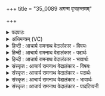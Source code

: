 +++
title = "35_0089 अगन्म वृत्रहन्तमम्"

+++
<details><summary>पदपाठः</summary>

अ꣡ग꣢꣯न्म। वृ꣣त्रह꣡न्त꣢मम्। वृ꣣त्र। ह꣡न्त꣢꣯मम्। ज्ये꣡ष्ठ꣢꣯म्। अ꣣ग्नि꣢म्। आ꣡न꣢꣯वम्। यः। स्म꣣। श्रुत꣡र्व꣢न्। आ꣣र्क्षे꣢। बृ꣣ह꣡द꣢नीकः। बृ꣣ह꣢त्। अ꣣नीकः। इध्य꣡ते꣢। ८९।
</details>

<details><summary>अधिमन्त्रम् (VC)</summary>

- अग्निः
- गोपवन आत्रेयः
- अनुष्टुप्
- गान्धारः
- आग्नेयं काण्डम्
</details>

<details><summary>हिन्दी : आचार्य रामनाथ वेदालंकार - विषयः</summary>

अगले मन्त्र में परमात्मा के गुणों का वर्णन है।
</details>

<details><summary>हिन्दी : आचार्य रामनाथ वेदालंकार - पदार्थः</summary>

पदार्थान्वयभाषाः -  हम (वृत्रहन्तमम्) पापों के अतिशय विनाशक, (ज्येष्ठम्) सर्वाधिक प्रशंसनीय और महान् (आनवम्) मनुष्यों के हितकारी (अग्निम्) तेजस्वी परमेश्वर को (अगन्म) प्राप्त हुए हैं। (यः स्म) जो (श्रुतर्वन्) प्रसिद्ध किरणरूप अश्वोंवाले ज्योतिर्मय सूर्य में तथा (आर्क्षे) तारापुंज में (बृहदनीकः) विशाल तेजवाला होकर (इध्यते) भासमान होता है ॥९॥
</details>

<details><summary>हिन्दी : आचार्य रामनाथ वेदालंकार - भावार्थः</summary>

भावार्थभाषाः -  प्रचण्ड दीप्तिवाले सूर्य में, तारामण्डल में, सारे ही ब्रह्माण्ड में जिसका कर्तृत्व, जिसकी दी हुई शक्ति, जिसका उत्पन्न किया तेज द्योतमान है, जो पापों का संहारक, मनुष्यों का हितकर्ता, सर्वाधिक प्रशंसनीय पुराण-पुरुष है, उसकी सबको वन्दना, प्राप्ति और उपासना करनी चाहिए ॥९॥ इस मन्त्र पर कुछ लोगों की यह व्याख्या असंगत है कि श्रुतर्वा नाम का कोई राजा था, जो ऋक्ष का पुत्र था, जिसके पास अग्नि प्रदीप्त रहती थी, क्योंकि वेदों में लौकिक इतिहास नहीं है ॥९॥
</details>

<details><summary>संस्कृत : आचार्य रामनाथ वेदालंकार - विषयः</summary>

अथ परमात्मगुणानाह।
</details>

<details><summary>संस्कृत : आचार्य रामनाथ वेदालंकार - पदार्थः</summary>

पदार्थान्वयभाषाः -  वयम् (वृत्रहन्तमम्२) अतिशयेन पापहन्तारम्। पाप्मा वै वृत्रः। श० ११।१।५।७, (ज्येष्ठम्) अतिशयेन प्रशस्यं वृद्धं वा। अतिशायनार्थे इष्ठनि ज्य च अ० ५।३।६१, वृद्धस्य च अ० ५।३।६२ इति सूत्राभ्यां क्रमेण प्रशस्यस्य वृद्धस्य च ज्यादेशः। (आनवम्३) अनुभ्यो मनुष्येभ्यो हितस्तम्। अनुरिति मनुष्यनाम। निघं० २।३। (अग्निम्) तेजस्विनं परमेश्वरम् (अगन्म) प्राप्ताः स्मः। (यः स्म) यः खलु (श्रुतर्वन्४) श्रुताः ख्याता अर्वाणः किरणरूपा अश्वा यस्य स श्रुतर्वा, तस्मिन् श्रुतर्वणि ज्योतिर्मये सूर्ये, श्रुतर्वन्, इत्यत्र सुपां सुलुक् अ० ७।१।३९ इति सप्तम्या लुक्। श्रुत-अर्वन् अत्र च शकन्ध्वादिषु पररूपं वाच्यम् अ० ६।१।९४ वा० इति पररूपम्। तथा (आर्क्षे५) ऋक्षाणि नक्षत्राणि, तेषां समूह आर्क्षम्, तस्मिन् तारकपुञ्जे। ऋषन्ति गच्छन्त्याकाशे तानि ऋक्षाणि नक्षत्राणि। ऋष धातोः स्नुव्रश्चिकृत्यृषिभ्यः कित् उ० ३।६६ इति स प्रत्ययः। तेषां समूहः आर्क्षम्। (बृहदनीकः५) महातेजाः सन् (इध्यते) दीप्यते, भासते। तथा चोपनिषद्वर्णः “न तत्र सूर्यो भाति न चन्द्रतारकं नेमा विद्युतो भान्ति कुतोऽयमग्निः। तमेव भान्तमनुभाति सर्वं तस्य भासा सर्वमिदं विभाति” कठ० ५।१५ इति।
</details>

<details><summary>संस्कृत : आचार्य रामनाथ वेदालंकार - भावार्थः</summary>

भावार्थभाषाः -  प्रचण्डदीप्तिमति सूर्ये, तारामण्डले, सर्वस्मिन्नेव ब्रह्माण्डे यस्य कर्तृत्त्वं, यत्प्रदत्ता शक्तिः, यत्कृतं च तेजो द्योतते, यः पापानां हन्ता, मनुष्याणां हितकर्ता, प्रशस्यतमः पुराणपुरुषो वर्वर्ति स सर्वैर्नमसा वन्दनीयः प्राप्तव्य उपासनीयश्च ॥९॥ अत्र श्रुतर्वा नाम राजा, स च ऋक्षस्य पुत्रः, तस्मिन् आर्क्षे श्रुतर्वणि अग्निः इध्यते स्म, इति केषाञ्चिद् व्याख्यानं तु न समञ्जसम्, वेदेषु लौकिकेतिहासाभावात्।
</details>

<details><summary>संस्कृत : आचार्य रामनाथ वेदालंकार - पादटिप्पनी</summary>

टिप्पणी:   १. ऋ० ८।७४।४, यस्य श्रुतर्वा बृहन्नार्क्षो अनीक एधते इत्युत्तरार्द्धपाठः। २. वृत्रहन्तमं शत्रूणां हन्तारम्—इति वि०। अतिशयेन तमोहन्तारम्— इति भ०। पापानामतिशयेन हन्तारम्—इति सा०। ३. अनुर्मनुष्यः तस्यापत्यम्। मनुष्येण हि मन्थनेन अग्निर्जन्यते—इति वि०। अनवो मनुष्याः तेभ्यः हितम्—इति भ०। मनुष्यसम्बन्धिनम्, तेषां हितकारिणम्—इति सा०। ४. श्रुतर्वन्निति विवरकारेण आमन्त्रितान्तं स्वीकृतम्, तच्चिन्त्यं स्वरविरोधात्। श्रुतर्वा नाम ऋषि—इति वि०। श्रुतर्वणि राज्ञि—इति भ०। श्रुतर्वनाम्नि राजनि—इति सा०। ५. आर्क्ष्यः ऋक्षस्य पुत्रः इति वि०। आर्क्ष्ये ऋक्षपुत्रे—इति भ०। ऋक्षपुत्रे—इति सा०। सर्वैः आर्क्ष्ये इति पाठं मत्वा व्याख्यातम्। ६. बृहदनीकः बृहत्तेजाः—इति भ०।
</details>